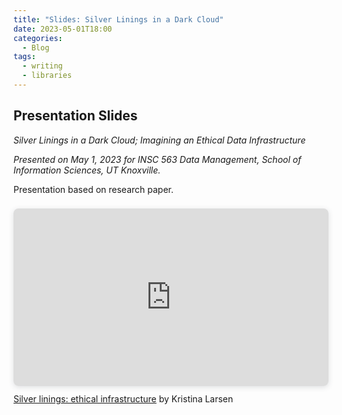 ```yaml
---
title: "Slides: Silver Linings in a Dark Cloud"
date: 2023-05-01T18:00
categories:
  - Blog
tags:
  - writing
  - libraries
---
```

## Presentation Slides

*Silver Linings in a Dark Cloud; Imagining an Ethical Data Infrastructure*
  
*Presented on May 1, 2023 for INSC 563 Data Management, School of Information Sciences, UT Knoxville.*

Presentation based on research paper.  

<div style="position: relative; width: 100%; height: 0; padding-top: 56.2500%;
 padding-bottom: 0; box-shadow: 0 2px 8px 0 rgba(63,69,81,0.16); margin-top: 1.6em; margin-bottom: 0.9em; overflow: hidden;
 border-radius: 8px; will-change: transform;">
  <iframe loading="lazy" style="position: absolute; width: 100%; height: 100%; top: 0; left: 0; border: none; padding: 0;margin: 0;"
    src="https://www.canva.com/design/DAFhUPlLtFc/khcJOb0v-TZn5Us3x4474g/view?embed" allowfullscreen="allowfullscreen" allow="fullscreen">
  </iframe>
</div>
<a href="https:&#x2F;&#x2F;www.canva.com&#x2F;design&#x2F;DAFhUPlLtFc&#x2F;khcJOb0v-TZn5Us3x4474g&#x2F;view?utm_content=DAFhUPlLtFc&amp;utm_campaign=designshare&amp;utm_medium=embeds&amp;utm_source=link" target="_blank" rel="noopener">Silver linings: ethical infrastructure</a> by Kristina Larsen
